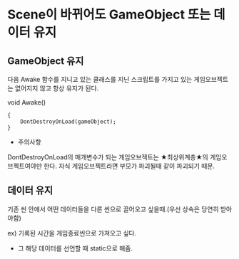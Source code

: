 # Scene이 바뀌어도 GameObject 또는 데이터 유지

## GameObject 유지

다음 Awake 함수를 지니고 있는 클래스를 지닌 스크립트를 가지고 있는 게임오브젝트는 없어지지 않고 항상 유지가 된다.

  void Awake()

    {
        DontDestroyOnLoad(gameObject);
    }

* 주의사항

DontDestroyOnLoad의 매개변수가 되는 게임오브젝트는 ★최상위계층★의 게임오브젝트여야만 한다.
자식 게임오브젝트라면 부모가 파괴될때 같이 파괴되기 때문.




## 데이터 유지

기존 씬 안에서 어떤 데이터들을 다른 씬으로 끌어오고 싶을때.(우선 상속은 당연히 받아야함)

ex) 기록된 시간을 게임종료씬으로 가져오고 싶다.

- 그 해당 데이터를 선언할 때 static으로 해줌.

